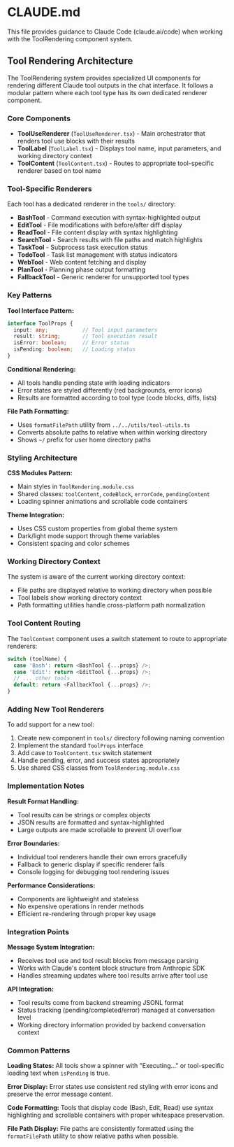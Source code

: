 # CLAUDE.md

This file provides guidance to Claude Code (claude.ai/code) when working with the ToolRendering component system.

## Tool Rendering Architecture

The ToolRendering system provides specialized UI components for rendering different Claude tool outputs in the chat interface. It follows a modular pattern where each tool type has its own dedicated renderer component.

### Core Components

- **ToolUseRenderer** (`ToolUseRenderer.tsx`) - Main orchestrator that renders tool use blocks with their results
- **ToolLabel** (`ToolLabel.tsx`) - Displays tool name, input parameters, and working directory context
- **ToolContent** (`ToolContent.tsx`) - Routes to appropriate tool-specific renderer based on tool name

### Tool-Specific Renderers

Each tool has a dedicated renderer in the `tools/` directory:

- **BashTool** - Command execution with syntax-highlighted output
- **EditTool** - File modifications with before/after diff display
- **ReadTool** - File content display with syntax highlighting
- **SearchTool** - Search results with file paths and match highlights
- **TaskTool** - Subprocess task execution status
- **TodoTool** - Task list management with status indicators
- **WebTool** - Web content fetching and display
- **PlanTool** - Planning phase output formatting
- **FallbackTool** - Generic renderer for unsupported tool types

### Key Patterns

**Tool Interface Pattern:**
```typescript
interface ToolProps {
  input: any;           // Tool input parameters
  result: string;       // Tool execution result
  isError: boolean;     // Error status
  isPending: boolean;   // Loading status
}
```

**Conditional Rendering:**
- All tools handle pending state with loading indicators
- Error states are styled differently (red backgrounds, error icons)
- Results are formatted according to tool type (code blocks, diffs, lists)

**File Path Formatting:**
- Uses `formatFilePath` utility from `../../utils/tool-utils.ts`
- Converts absolute paths to relative when within working directory
- Shows `~/` prefix for user home directory paths

### Styling Architecture

**CSS Modules Pattern:**
- Main styles in `ToolRendering.module.css`
- Shared classes: `toolContent`, `codeBlock`, `errorCode`, `pendingContent`
- Loading spinner animations and scrollable code containers

**Theme Integration:**
- Uses CSS custom properties from global theme system
- Dark/light mode support through theme variables
- Consistent spacing and color schemes

### Working Directory Context

The system is aware of the current working directory context:

- File paths are displayed relative to working directory when possible
- Tool labels show working directory context
- Path formatting utilities handle cross-platform path normalization

### Tool Content Routing

The `ToolContent` component uses a switch statement to route to appropriate renderers:

```typescript
switch (toolName) {
  case 'Bash': return <BashTool {...props} />;
  case 'Edit': return <EditTool {...props} />;
  // ... other tools
  default: return <FallbackTool {...props} />;
}
```

### Adding New Tool Renderers

To add support for a new tool:

1. Create new component in `tools/` directory following naming convention
2. Implement the standard `ToolProps` interface
3. Add case to `ToolContent.tsx` switch statement
4. Handle pending, error, and success states appropriately
5. Use shared CSS classes from `ToolRendering.module.css`

### Implementation Notes

**Result Format Handling:**
- Tool results can be strings or complex objects
- JSON results are formatted and syntax-highlighted
- Large outputs are made scrollable to prevent UI overflow

**Error Boundaries:**
- Individual tool renderers handle their own errors gracefully
- Fallback to generic display if specific renderer fails
- Console logging for debugging tool rendering issues

**Performance Considerations:**
- Components are lightweight and stateless
- No expensive operations in render methods
- Efficient re-rendering through proper key usage

### Integration Points

**Message System Integration:**
- Receives tool use and tool result blocks from message parsing
- Works with Claude's content block structure from Anthropic SDK
- Handles streaming updates where tool results arrive after tool use

**API Integration:**
- Tool results come from backend streaming JSONL format
- Status tracking (pending/completed/error) managed at conversation level
- Working directory information provided by backend conversation context

### Common Patterns

**Loading States:**
All tools show a spinner with "Executing..." or tool-specific loading text when `isPending` is true.

**Error Display:**
Error states use consistent red styling with error icons and preserve the error message content.

**Code Formatting:**
Tools that display code (Bash, Edit, Read) use syntax highlighting and scrollable containers with proper whitespace preservation.

**File Path Display:**
File paths are consistently formatted using the `formatFilePath` utility to show relative paths when possible.